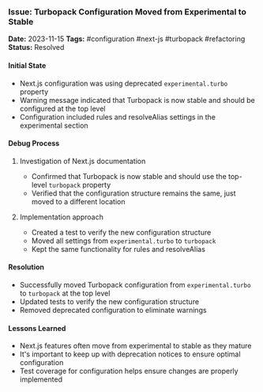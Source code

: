 ### Issue: Turbopack Configuration Moved from Experimental to Stable
**Date:** 2023-11-15
**Tags:** #configuration #next-js #turbopack #refactoring
**Status:** Resolved

#### Initial State
- Next.js configuration was using deprecated `experimental.turbo` property
- Warning message indicated that Turbopack is now stable and should be configured at the top level
- Configuration included rules and resolveAlias settings in the experimental section

#### Debug Process
1. Investigation of Next.js documentation
   - Confirmed that Turbopack is now stable and should use the top-level `turbopack` property
   - Verified that the configuration structure remains the same, just moved to a different location

2. Implementation approach
   - Created a test to verify the new configuration structure
   - Moved all settings from `experimental.turbo` to `turbopack`
   - Kept the same functionality for rules and resolveAlias

#### Resolution
- Successfully moved Turbopack configuration from `experimental.turbo` to `turbopack` at the top level
- Updated tests to verify the new configuration structure
- Removed deprecated configuration to eliminate warnings

#### Lessons Learned
- Next.js features often move from experimental to stable as they mature
- It's important to keep up with deprecation notices to ensure optimal configuration
- Test coverage for configuration helps ensure changes are properly implemented
